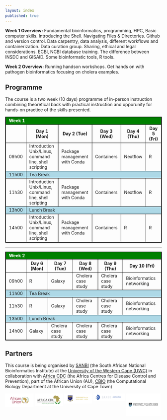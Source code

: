 ```yaml
---
layout: index
published: true
---
```


<b>Week 1 Overview:</b> Fundamental bioinformatics, programming, HPC, Basic computer skills. Introducing the Shell. Navigating Files & Directories. Github and version control. Data carpentry, data analysis, different workflows and containerization. Data curation group. Sharing, ethical and legal considerations. ECBI, NCBI database training. The difference between INSDC and GISAID. Some bioinformatic tools, R tools.

<b>Week 2 Overview:</b> Running handson workshops. Get hands on with pathogen bioinformatics focusing on cholera examples. 

## Programme

The course is a two week (10 days) programme of in-person instruction combining theoretical back with practical instruction and opporunity for hands-on practice of the skills presented.

<!-- LEAVE THIS TABLE ALONE - the rest of the page continues where it says BELOWTHETABLE -->

<style>
    td, th, table { border: 1px solid black; }
    td, th {padding-left: 10px; padding-right: 10px; }
    th { font-weight: bold }
    .break { background: lightblue; }
    .weekheader { background: green; color: white }
</style>

<table>
  <tr class="weekheader">
    <td colspan="6">
      <strong>Week 1</strong>
    </td>
  </tr>
  <tr style="border: 1px solid black;">
    <td></td>
    <th>Day 1 (Mon)</th>
    <th>Day 2 (Tue)</th>
    <th>Day 3 (Wed)</th>
    <th>Day 4 (Thu)</th>
    <th>Day 5 (Fri)</th>
  </tr>
  <tr>
    <td>09h00</td>
    <td>Introduction Unix/Linux, command line, shell scripting </td>
    <td>Package management with Conda </td>
    <td>Containers</td>
    <td>Nextflow</td>
    <td>R</td>
  </tr>
  <tr class="break">
    <td>11h00</td>
    <td colspan="5">Tea Break</td>
  </tr>
  <tr>
    <td>11h30</td>
    <td>Introduction Unix/Linux, command line, shell scripting </td>
    <td>Package management with Conda </td>
    <td>Containers</td>
    <td>Nextflow</td>
    <td>R</td>
  </tr>
  <tr class="break">
    <td>13h00</td>
    <td colspan="5">Lunch Break</td>
  </tr>
  <tr>
    <td>14h00</td>
    <td>Introduction Unix/Linux, command line, shell scripting</td>
    <td>Package management with Conda</td>
    <td>Containers</td>
    <td>R</td>
    <td>R</td>
  </tr>
</table>

<hr>

<table>
  <tr class="weekheader">
    <td colspan="6"><strong>Week 2</strong></td>
  </tr>
  <tr>
    <td></td>
    <th>Day 6 (Mon)</th>
    <th>Day 7 (Tue)</th>
    <th>Day 8 (Wed)</th>
    <th>Day 9 (Thu)</th>
    <th>Day 10 (Fri)</th>
  </tr>
  <tr>
    <td>09h00</td>
    <td>R</td>
    <td>Galaxy</td>
    <td>Cholera case study</td>
    <td>Cholera case study</td>
    <td>Bioinformatics networking</td>
  </tr>
  <tr class="break">
    <td>11h00</td>
    <td colspan="5">Tea Break</td>
  </tr>
  <tr>
    <td>11h30</td>
    <td>R</td>
    <td>Galaxy</td>
    <td>Cholera case study</td>
    <td>Cholera case study</td>
    <td>Bioinformatics networking</td>
  </tr>
  <tr class="break">
    <td>13h00</td>
    <td colspan="5">Lunch Break</td>
  </tr>
  <tr>
    <td>14h00</td>
    <td>Galaxy</td>
    <td>Cholera case study</td>
    <td>Cholera case study</td>
    <td>Cholera case study</td>
    <td>Bioinformatics networking</td>
  </tr>
</table>

<!-- BELOWTHETABLE -->

## Partners

This course is being organised by [SANBI](https://www.sanbi.ac.za/) (the South African National Bioinformatics Institute) at the 
[University of the Western Cape (UWC)](https://www.uwc.ac.za/) in collaboration with [Africa CDC](https://africacdc.org) (the Africa Centres for Disease Control and Prevention), part of the African Union (AU), [CBIO](https://health.uct.ac.za/computational-biology/) (the Computational Biology Department at the University of Cape Town)

<p float="left">
  <img src="img/african_union_logo.svg" width="18%" align="top">
  <img src="img/africacdc_logo.svg" width="18%" align="top">
  <img src="img/uwc_logo.svg" width="18%" align="top">
  <img src="img/sanbi_logo.svg" width="20%" align="top">
<img src="img/uct-logo.svg" width="22%" align="top">
</p>